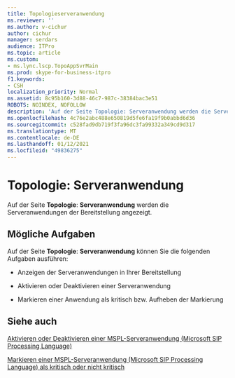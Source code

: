 ```yaml
---
title: Topologieserveranwendung
ms.reviewer: ''
ms.author: v-cichur
author: cichur
manager: serdars
audience: ITPro
ms.topic: article
ms.custom:
- ms.lync.lscp.TopoAppSvrMain
ms.prod: skype-for-business-itpro
f1.keywords:
- CSH
localization_priority: Normal
ms.assetid: 8c95b160-3d88-46c7-987c-38384bac3e51
ROBOTS: NOINDEX, NOFOLLOW
description: 'Auf der Seite Topologie: Serveranwendung werden die Serveranwendungen der Bereitstellung angezeigt.'
ms.openlocfilehash: 4c76e2abc488e650819d5fe6fa19f9b0abbd6d36
ms.sourcegitcommit: c528fad9db719f3fa96dc3fa99332a349cd9d317
ms.translationtype: MT
ms.contentlocale: de-DE
ms.lasthandoff: 01/12/2021
ms.locfileid: "49836275"
---
```

# <a name="topology-server-application"></a>Topologie: Serveranwendung

Auf der Seite **Topologie**: **Serveranwendung** werden die Serveranwendungen der Bereitstellung angezeigt.

## <a name="tasks-you-can-perform"></a>Mögliche Aufgaben

Auf der Seite **Topologie**: **Serveranwendung** können Sie die folgenden Aufgaben ausführen:

- Anzeigen der Serveranwendungen in Ihrer Bereitstellung

- Aktivieren oder Deaktivieren einer Serveranwendung

- Markieren einer Anwendung als kritisch bzw. Aufheben der Markierung

## <a name="see-also"></a>Siehe auch

[Aktivieren oder Deaktivieren einer MSPL-Serveranwendung (Microsoft SIP Processing Language)](https://technet.microsoft.com/library/b20af38d-224a-4459-991d-0b7eabb3ca7c.aspx)

[Markieren einer MSPL-Serveranwendung (Microsoft SIP Processing Language) als kritisch oder nicht kritisch](https://technet.microsoft.com/library/df68fdc6-b7e6-4f07-acdc-0cd4c2c888a1.aspx)
